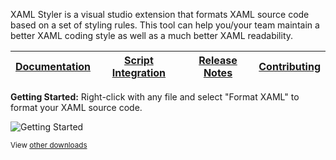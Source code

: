 XAML Styler is a visual studio extension that formats XAML source code based on a set of styling rules. This tool can help you/your team maintain a better XAML coding style as well as a much better XAML readability.

|[Documentation](https://github.com/Xavalon/XamlStyler/wiki)|[Script Integration](https://github.com/Xavalon/XamlStyler/wiki/Script-Integration)|[Release Notes](https://github.com/Xavalon/XamlStyler/wiki/Release-Notes)|[Contributing](https://github.com/Xavalon/XamlStyler/blob/master/CONTRIBUTING.md)|
|---|---|---|---|

**Getting Started:** Right-click with any file and select "Format XAML" to format your XAML source code.

![Getting Started](http://i.imgur.com/gCcNuIS.png)

<sub>View [other downloads](https://github.com/Xavalon/XamlStyler/wiki)</sub>